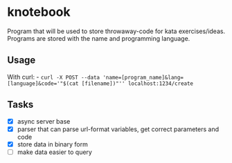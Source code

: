 # knotebook

Program that will be used to store throwaway-code for kata exercises/ideas. Programs are stored with the name and programming language.

## Usage

With curl:
	- `curl -X POST --data 'name=[program_name]&lang=[language]&code='"$(cat [filename])"'' localhost:1234/create`

## Tasks
- [x] async server base
- [x] parser that can parse url-format variables, get correct parameters and code
- [x] store data in binary form
- [ ] make data easier to query 
